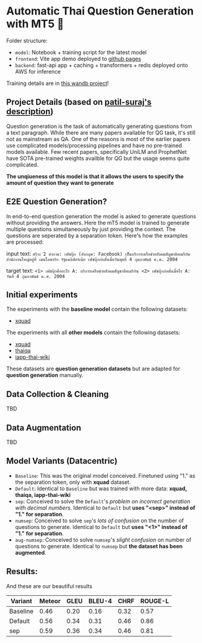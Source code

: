 # Automatic Thai Question Generation with MT5  🤗
Folder structure:
* `model`: Notebook + training script for the latest model
* `frontend`: Vite app demo deployed to [github pages](https://parinzee.github.io/ThaiQuestionGenerationMT5/)
* `backend`: fast-api app + caching + transformers + redis deployed onto AWS for inference

Training details are in [this wandb project](https://wandb.ai/parinzee/mT5-thai-multiple-e2e-qg?workspace=user-parinzee)!

## Project Details (based on [patil-suraj's description](https://github.com/patil-suraj/question_generation/blob/master/README.md#project-details))
Question generation is the task of automatically generating questions from a text paragraph. While there are many papers available for QG task, it's still not as mainstream as QA. One of the reasons is most of the earlier papers use complicated models/processing pipelines and have no pre-trained models available. Few recent papers, specifically UniLM and ProphetNet have SOTA pre-trained weights availble for QG but the usage seems quite complicated.

**The unqiueness of this model is that it allows the users to specify the amount of question they want to generate**

## E2E Question Generation?
In end-to-end question generation the model is asked to generate questions without providing the answers. Here the mT5 model is trained to generate multiple questions simultaneously by just providing the context. The questions are seperated by a separation token. Here's how the examples are processed:

input text: `สร้าง 2 คำถาม: เฟซบุ๊ก (อังกฤษ: Facebook) เป็นบริการเครือข่ายสังคมสัญชาติอเมริกัน สำนักงานใหญ่อยู่ที่ เมนโลพาร์ก รัฐแคลิฟอร์เนีย เฟซบุ๊กก่อตั้งเมื่อวันพุธที่ 4 กุมภาพันธ์ ค.ศ. 2004`

target text: `<1> เฟซบุ๊กคืออะไร A: บริการเครือข่ายสังคมสัญชาติอเมริกัน <2> เฟซบุ๊กก่อตั้งเมื่อไร A: วันที่ 4 กุมภาพันธ์ ค.ศ. 2004`

## Initial experiments
The experiments with the **baseline model** contain the following datasets:
* [xquad](https://github.com/deepmind/xquad)

The experiments with all **other models** contain the following datasets:
* [xquad](https://github.com/deepmind/xquad)
* [thaiqa](https://huggingface.co/datasets/thaiqa_squad)
* [iapp-thai-wiki](https://github.com/iapp-technology/iapp-wiki-qa-dataset)

These datasets are **question generation datasets** but are adapted for **question generation** manually.

## Data Collection & Cleaning
TBD

## Data Augmentation
TBD

## Model Variants (Datacentric)
* `Baseline`: This was the original model conceived. Finetuned using "1." as the separation token, only with **xquad** dataset.
* `Default`: Identical to `Baseline` but was trained with more data: **xquad, thaiqa, iapp-thai-wiki**
* `sep`: Conceived to solve the `Default`'s *problem on incorrect generation with decimal numbers*. Identical to `Default` but **uses "\<sep>" instead of "1." for separation**.
* `numsep`: Conceived to solve `sep`'s *lots of confusion* on the number of questions to generate. Identical to `Default` but **uses "<1>" instead of "1." for separation**.
* `aug-numsep`: Conceived to solve `numsep`'s *slight confusion* on number of questions to generate. Identical to `numsep` but **the dataset has been augmented**.

## Results:
And these are our beautiful results

| Variant  | Meteor | GLEU | BLEU-4 | CHRF | ROUGE-L |
|----------|--------|------|--------|------|---------|
| Baseline | 0.46   | 0.20 | 0.16   | 0.32 | 0.57    |
| Default  | 0.56   | 0.34 | 0.31   | 0.46 | 0.86    |
| sep      | 0.59   | 0.36 | 0.34   | 0.46 | 0.81    |
